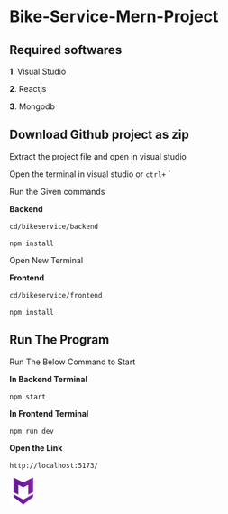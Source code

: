 # Bike-Service-Mern-Project
## Required softwares
**1**. Visual Studio

**2**. Reactjs
 
**3**. Mongodb

## Download Github project as zip
Extract the project file and open in visual studio

Open the terminal in visual studio or `ctrl+` `

Run the Given commands

**Backend**

```cd
cd/bikeservice/backend
```

```install
npm install
```
Open New Terminal

**Frontend**

```cd
cd/bikeservice/frontend
```

```install
npm install
```

## Run The Program

Run The Below Command to Start

**In Backend Terminal**

```cd
npm start
```

**In Frontend Terminal**

```cd
npm run dev
```

**Open the Link**

```link
http://localhost:5173/
```

![alt text](https://github.com/adam-p/markdown-here/raw/master/src/common/images/icon48.png "Logo Title Text 1")
